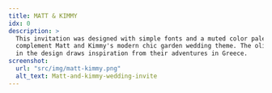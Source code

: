 ```yaml
---
title: MATT & KIMMY
idx: 0
description: >
  This invitation was designed with simple fonts and a muted color palette to
  complement Matt and Kimmy's modern chic garden wedding theme. The olive wreath
  in the design draws inspiration from their adventures in Greece.
screenshot:
  url: "src/img/matt-kimmy.png"
  alt_text: Matt-and-kimmy-wedding-invite
---
```

